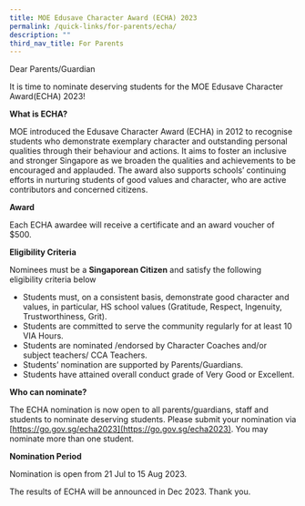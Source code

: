 ```yaml
---
title: MOE Edusave Character Award (ECHA) 2023
permalink: /quick-links/for-parents/echa/
description: ""
third_nav_title: For Parents
---
```

Dear Parents/Guardian

It is time to nominate deserving students for the MOE Edusave Character Award(ECHA) 2023!

**What is ECHA?**

MOE introduced the Edusave Character Award (ECHA) in 2012 to recognise students who demonstrate exemplary character and outstanding personal qualities through their behaviour and actions. It aims to foster an inclusive and stronger Singapore as we broaden the qualities and achievements to be encouraged and applauded. The award also supports schools’ continuing efforts in nurturing students of good values and character, who are active contributors and concerned citizens.

**Award**

Each ECHA awardee will receive a certificate and an award voucher of $500.

**Eligibility Criteria**

Nominees must be a **Singaporean Citizen** and satisfy the following eligibility criteria below

*   Students must, on a consistent basis, demonstrate good character and values, in particular, HS school values (Gratitude, Respect, Ingenuity, Trustworthiness, Grit).
*   Students are committed to serve the community regularly for at least 10 VIA Hours.
*   Students are nominated /endorsed by Character Coaches and/or subject teachers/ CCA Teachers.
*   Students’ nomination are supported by Parents/Guardians.
*   Students have attained overall conduct grade of Very Good or Excellent.

**Who can nominate?**

The ECHA nomination is now open to all parents/guardians, staff and students to nominate deserving students. Please submit your nomination via [https://go.gov.sg/echa2023](https://go.gov.sg/echa2023).  You may nominate more than one student.

**Nomination Period**

Nomination is open from 21 Jul to 15 Aug 2023.

The results of ECHA will be announced in Dec 2023. Thank you.